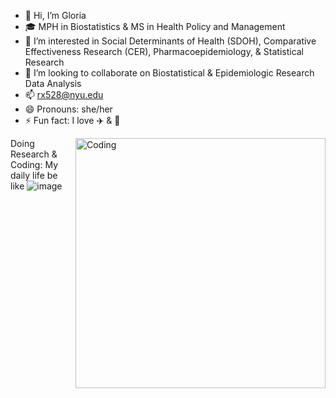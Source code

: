- 👋 Hi, I’m Gloria
- 🎓 MPH in Biostatistics & MS in Health Policy and Management
- 👀 I’m interested in Social Determinants of Health (SDOH), Comparative Effectiveness Research (CER), Pharmacoepidemiology, & Statistical Research 
- 💞️ I’m looking to collaborate on Biostatistical & Epidemiologic Research Data Analysis 
- 📫 rx528@nyu.edu 
- 😄 Pronouns: she/her
- ⚡ Fun fact: I love ✈️ & 🔮

<!---
Gloria9989/Gloria9989 is a ✨ special ✨ repository because its `README.md` (this file) appears on your GitHub profile.
You can click the Preview link to take a look at your changes.
--->
<img align="right" alt="Coding" width="400" src="https://cdn.dribbble.com/users/1162077/screenshots/3848914/programmer.gif"> Doing Research & Coding: My daily life be like
![image](https://github.com/Gloria9989/Gloria9989/assets/156975273/1c6a442b-5545-4b57-bac0-c0a60829d3a3)
